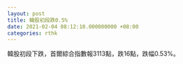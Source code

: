```yaml
---
layout: post
title: 韓股初段跌0.5%
date: 2021-02-04 08:12:10.000000000 +08:00
categories: rthk
---
```


韓股初段下跌，首爾綜合指數報3113點，跌16點，跌幅0.53%。

